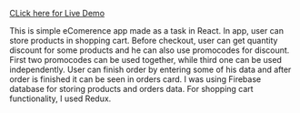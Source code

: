 [CLick here for Live Demo](https://kind-thompson-8b1149.netlify.app)



This is simple eComerence app made as a task in React. In app, user can store products in shopping cart. Before checkout, user can get quantity  discount for some products and he can also use promocodes for discount. First two  promocodes can be used together, while third one can be used independently. User can finish order by entering some of his data and after order is finished it can be seen in orders card. I was using Firebase database for storing products and orders data. For shopping cart functionality, I used Redux.

